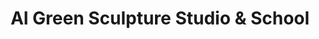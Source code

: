 ---
title: "Al Green Sculpture Studio & School"
url: /toronto/al-green-sculpture-studio-and-school/
shop: shop
---